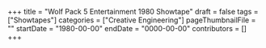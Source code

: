 +++
title = "Wolf Pack 5 Entertainment 1980 Showtape"
draft = false
tags = ["Showtapes"]
categories = ["Creative Engineering"]
pageThumbnailFile = ""
startDate = "1980-00-00"
endDate = "0000-00-00"
contributors = []
+++

